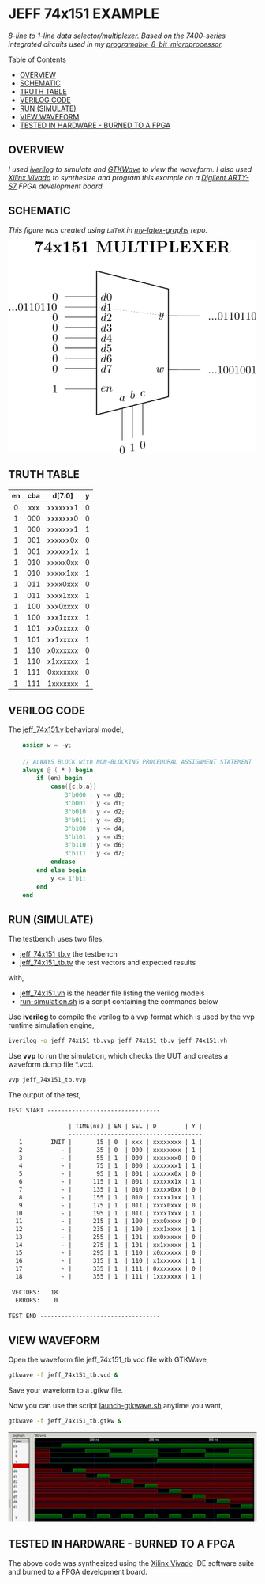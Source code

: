 # JEFF 74x151 EXAMPLE

_8-line to 1-line data selector/multiplexer.
Based on the 7400-series integrated circuits used in my
[programable_8_bit_microprocessor](https://github.com/JeffDeCola/my-verilog-examples/tree/master/systems/microprocessors/programable_8_bit_microprocessor)._

Table of Contents

* [OVERVIEW](https://github.com/JeffDeCola/my-verilog-examples/tree/master/combinational-logic/multiplexers-and-demultiplexers/jeff_74x151#overview)
* [SCHEMATIC](https://github.com/JeffDeCola/my-verilog-examples/tree/master/combinational-logic/multiplexers-and-demultiplexers/jeff_74x151#schematic)
* [TRUTH TABLE](https://github.com/JeffDeCola/my-verilog-examples/tree/master/combinational-logic/multiplexers-and-demultiplexers/jeff_74x151#truth-table)
* [VERILOG CODE](https://github.com/JeffDeCola/my-verilog-examples/tree/master/combinational-logic/multiplexers-and-demultiplexers/jeff_74x151#verilog-code)
* [RUN (SIMULATE)](https://github.com/JeffDeCola/my-verilog-examples/tree/master/combinational-logic/multiplexers-and-demultiplexers/jeff_74x151#run-simulate)
* [VIEW WAVEFORM](https://github.com/JeffDeCola/my-verilog-examples/tree/master/combinational-logic/multiplexers-and-demultiplexers/jeff_74x151#view-waveform)
* [TESTED IN HARDWARE - BURNED TO A FPGA](https://github.com/JeffDeCola/my-verilog-examples/tree/master/combinational-logic/multiplexers-and-demultiplexers/jeff_74x151#tested-in-hardware---burned-to-a-fpga)

## OVERVIEW

_I used
[iverilog](https://github.com/JeffDeCola/my-cheat-sheets/tree/master/hardware/tools/simulation/iverilog-cheat-sheet)
to simulate and
[GTKWave](https://github.com/JeffDeCola/my-cheat-sheets/tree/master/hardware/tools/simulation/gtkwave-cheat-sheet)
to view the waveform. I also used
[Xilinx Vivado](https://github.com/JeffDeCola/my-cheat-sheets/tree/master/hardware/tools/synthesis/xilinx-vivado-cheat-sheet)
to synthesize and program this example on a
[Digilent ARTY-S7](https://github.com/JeffDeCola/my-cheat-sheets/tree/master/hardware/development/fpga-development-boards/digilent-arty-s7-cheat-sheet)
FPGA development board._

## SCHEMATIC

_This figure was created using `LaTeX` in
[my-latex-graphs](https://github.com/JeffDeCola/my-latex-graphs/tree/master/mathematics/applied/electrical-engineering/combinational-logic/74x151-multiplexer)
repo._

<p align="center">
    <img src="svgs/74x151-multiplexer.svg"
    align="middle"
</p>

## TRUTH TABLE

| en  | cba | d[7:0]   |  y  |
|:---:|:---:|:--------:|:---:|
| 0   | xxx | xxxxxxx1 | 0   |
| 1   | 000 | xxxxxxx0 | 0   |
| 1   | 000 | xxxxxxx1 | 1   |
| 1   | 001 | xxxxxx0x | 0   |
| 1   | 001 | xxxxxx1x | 1   |
| 1   | 010 | xxxxx0xx | 0   |
| 1   | 010 | xxxxx1xx | 1   |
| 1   | 011 | xxxx0xxx | 0   |
| 1   | 011 | xxxx1xxx | 1   |
| 1   | 100 | xxx0xxxx | 0   |
| 1   | 100 | xxx1xxxx | 1   |
| 1   | 101 | xx0xxxxx | 0   |
| 1   | 101 | xx1xxxxx | 1   |
| 1   | 110 | x0xxxxxx | 0   |
| 1   | 110 | x1xxxxxx | 1   |
| 1   | 111 | 0xxxxxxx | 0   |
| 1   | 111 | 1xxxxxxx | 1   |

## VERILOG CODE

The
[jeff_74x151.v](https://github.com/JeffDeCola/my-verilog-examples/blob/master/combinational-logic/multiplexers-and-demultiplexers/jeff_74x151/jeff_74x151.v)
behavioral model,

```verilog
    assign w = ~y;

    // ALWAYS BLOCK with NON-BLOCKING PROCEDURAL ASSIGNMENT STATEMENT
    always @ ( * ) begin
        if (en) begin
            case({c,b,a})
                3'b000 : y <= d0;
                3'b001 : y <= d1;
                3'b010 : y <= d2;
                3'b011 : y <= d3;
                3'b100 : y <= d4;
                3'b101 : y <= d5;
                3'b110 : y <= d6;
                3'b111 : y <= d7;
            endcase
        end else begin
            y <= 1'b1;
        end
    end
```

## RUN (SIMULATE)

The testbench uses two files,

* [jeff_74x151_tb.v](https://github.com/JeffDeCola/my-verilog-examples/blob/master/combinational-logic/multiplexers-and-demultiplexers/jeff_74x151/jeff_74x151_tb.v)
  the testbench
* [jeff_74x151_tb.tv](https://github.com/JeffDeCola/my-verilog-examples/blob/master/combinational-logic/multiplexers-and-demultiplexers/jeff_74x151/jeff_74x151_tb.tv)
  the test vectors and expected results

with,

* [jeff_74x151.vh](https://github.com/JeffDeCola/my-verilog-examples/blob/master/combinational-logic/multiplexers-and-demultiplexers/jeff_74x151/jeff_74x151.vh)
  is the header file listing the verilog models
* [run-simulation.sh](https://github.com/JeffDeCola/my-verilog-examples/blob/master/combinational-logic/multiplexers-and-demultiplexers/jeff_74x151/run-simulation.sh)
  is a script containing the commands below

Use **iverilog** to compile the verilog to a vvp format
which is used by the vvp runtime simulation engine,

```bash
iverilog -o jeff_74x151_tb.vvp jeff_74x151_tb.v jeff_74x151.vh
```

Use **vvp** to run the simulation, which checks the UUT
and creates a waveform dump file *.vcd.

```bash
vvp jeff_74x151_tb.vvp
```

The output of the test,

```text
TEST START --------------------------------

                 | TIME(ns) | EN | SEL | D        | Y |
                 --------------------------------------
   1        INIT |       15 | 0  | xxx | xxxxxxxx | 1 |
   2           - |       35 | 0  | 000 | xxxxxxxx | 1 |
   3           - |       55 | 1  | 000 | xxxxxxx0 | 0 |
   4           - |       75 | 1  | 000 | xxxxxxx1 | 1 |
   5           - |       95 | 1  | 001 | xxxxxx0x | 0 |
   6           - |      115 | 1  | 001 | xxxxxx1x | 1 |
   7           - |      135 | 1  | 010 | xxxxx0xx | 0 |
   8           - |      155 | 1  | 010 | xxxxx1xx | 1 |
   9           - |      175 | 1  | 011 | xxxx0xxx | 0 |
  10           - |      195 | 1  | 011 | xxxx1xxx | 1 |
  11           - |      215 | 1  | 100 | xxx0xxxx | 0 |
  12           - |      235 | 1  | 100 | xxx1xxxx | 1 |
  13           - |      255 | 1  | 101 | xx0xxxxx | 0 |
  14           - |      275 | 1  | 101 | xx1xxxxx | 1 |
  15           - |      295 | 1  | 110 | x0xxxxxx | 0 |
  16           - |      315 | 1  | 110 | x1xxxxxx | 1 |
  17           - |      335 | 1  | 111 | 0xxxxxxx | 0 |
  18           - |      355 | 1  | 111 | 1xxxxxxx | 1 |

 VECTORS:   18
  ERRORS:    0

TEST END ----------------------------------
```

## VIEW WAVEFORM

Open the waveform file jeff_74x151_tb.vcd file with GTKWave,

```bash
gtkwave -f jeff_74x151_tb.vcd &
```

Save your waveform to a .gtkw file.

Now you can use the script
[launch-gtkwave.sh](https://github.com/JeffDeCola/my-verilog-examples/blob/master/launch-GTKWave-script/launch-gtkwave.sh)
anytime you want,

```bash
gtkwave -f jeff_74x151_tb.gtkw &
```

![jeff_74x151-waveform.jpg](../../../docs/pics/combinational-logic/jeff_74x151-waveform.jpg)

## TESTED IN HARDWARE - BURNED TO A FPGA

The above code was synthesized using the
[Xilinx Vivado](https://github.com/JeffDeCola/my-cheat-sheets/tree/master/hardware/tools/synthesis/xilinx-vivado-cheat-sheet)
IDE software suite and burned to a FPGA development board.

